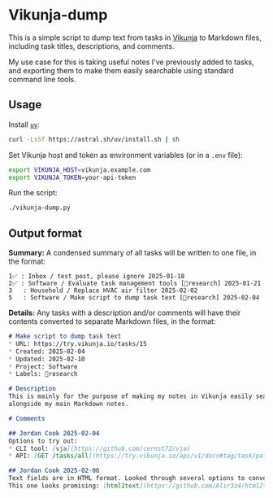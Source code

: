 # Vikunja-dump

This is a simple script to dump text from tasks in [Vikunja](https://vikunja.io) to Markdown files,
including task titles, descriptions, and comments.

My use case for this is taking useful notes I've previously added to tasks, and exporting them
to make them easily searchable using standard command line tools.

## Usage
Install [`uv`](https://docs.astral.sh/uv):
```sh
curl -LsSf https://astral.sh/uv/install.sh | sh
```

Set Vikunja host and token as environment variables (or in a `.env` file):
```sh
export VIKUNJA_HOST=vikunja.example.com
export VIKUNJA_TOKEN=your-api-token
```

Run the script:
```sh
./vikunja-dump.py
```

## Output format
**Summary:**
A condensed summary of all tasks will be written to one file, in the format:
```
1✅ : Inbox / test post, please ignore 2025-01-18
2✅ : Software / Evaluate task management tools [📖research] 2025-01-21
3   : Household / Replace HVAC air filter 2025-02-02
5   : Software / Make script to dump task text [📖research] 2025-02-04
```

**Details:**
Any tasks with a description and/or comments will have their contents converted to separate
Markdown files, in the format:
```md
# Make script to dump task text
* URL: https://try.vikunja.io/tasks/15
* Created: 2025-02-04
* Updated: 2025-02-10
* Project: Software
* Labels: 📖research

# Description
This is mainly for the purpose of making my notes in Vikunja easily searchable
alongside my main Markdown notes.

# Comments

## Jordan Cook 2025-02-04
Options to try out:
* CLI tool: [vja](https://github.com/cernst72/vja)
* API: [GET /tasks/all](https://try.vikunja.io/api/v1/docs#tag/task/paths/~1tasks~1all/get)

## Jordan Cook 2025-02-06
Text fields are in HTML format. Looked through several options to convert back to Markdown.
This one looks promising: [html2text](https://github.com/Alir3z4/html2text)
```


